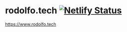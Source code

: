 # rodolfo.tech [![Netlify Status](https://api.netlify.com/api/v1/badges/288c5dd9-7419-455a-9d68-6220486153bf/deploy-status)](https://app.netlify.com/sites/naughty-archimedes-ebba81/deploys)

https://www.rodolfo.tech
